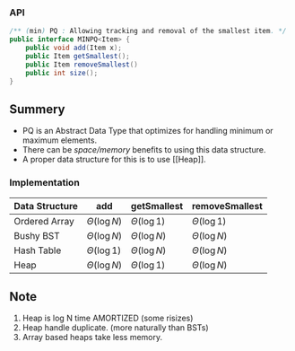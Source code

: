 ### API
```java
/** (min) PQ : Allowing tracking and removal of the smallest item. */
public interface MINPQ<Item> {
	public void add(Item x);
	public Item getSmallest();
	public Item removeSmallest()
	public int size();
}
```

## Summery 
- PQ is an Abstract Data Type that optimizes for handling minimum or maximum elements.
- There can be *space/memory* benefits to using this data structure.
- A proper data structure for this is to use [[Heap]].
### Implementation
| Data Structure | add              | getSmallest      | removeSmallest   |
| -------------- | ---------------- | ---------------- | ---------------- |
| Ordered Array  | $\Theta(\log N)$ | $\Theta(\log 1)$ | $\Theta(\log 1)$ |
| Bushy BST      | $\Theta(\log N)$ | $\Theta(\log N)$ | $\Theta(\log N)$ |
| Hash Table     | $\Theta(\log 1)$ | $\Theta(\log N)$ | $\Theta(\log N)$ |
| Heap           | $\Theta(\log N)$ | $\Theta(\log 1)$ | $\Theta(\log N)$                 |

## Note
1. Heap is log N time AMORTIZED (some risizes)
2. Heap handle duplicate. (more naturally than BSTs)
3. Array based heaps take less memory.